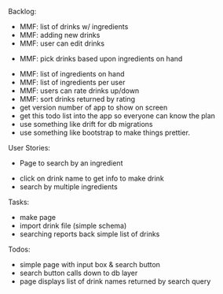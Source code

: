 Backlog:
- MMF: list of drinks w/ ingredients
- MMF: adding new drinks
- MMF: user can edit drinks
* MMF: pick drinks based upon ingredients on hand
- MMF: list of ingredients on hand
- MMF: list of ingredients per user
- MMF: users can rate drinks up/down
- MMF: sort drinks returned by rating
- get version number of app to show on screen
- get this todo list into the app so everyone can know the plan
- use something like drift for db migrations
- use something like bootstrap to make things prettier.

User Stories:
* Page to search by an ingredient
- click on drink name to get info to make drink
- search by multiple ingredients

Tasks:
- make page
- import drink file (simple schema)
- searching reports back simple list of drinks

Todos:
- simple page with input box & search button
- search button calls down to db layer
- page displays list of drink names returned by search query


